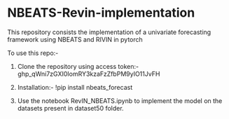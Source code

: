 # NBEATS-Revin-implementation
This repository consists the implementation of a univariate forecasting framework using NBEATS and RIVIN in pytorch

To use this repo:- 
1. Clone the repository using access token:- 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

2. Installation:- 
!pip install nbeats_forecast

3. Use the notebook RevIN_NBEATS.ipynb to implement the model on the datasets present in dataset50 folder.
